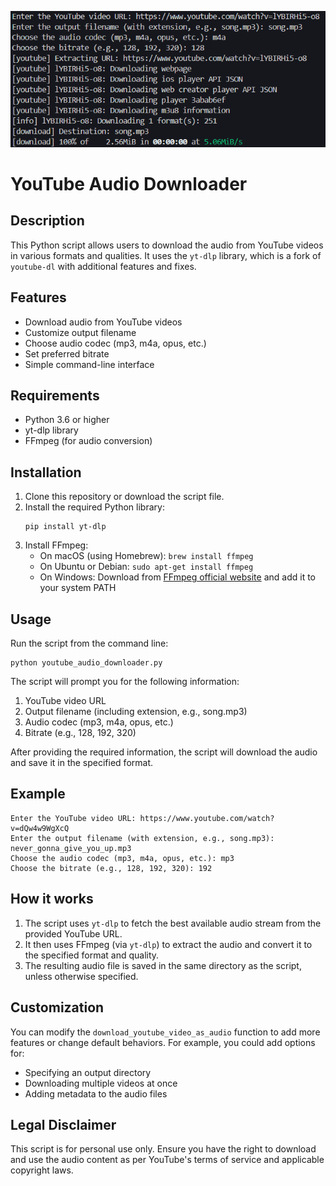 ![screenshot](https://github.com/dimipash/Python_projects/blob/main/youtube_audio_downloader/screenshot.png)

# YouTube Audio Downloader

## Description

This Python script allows users to download the audio from YouTube videos in various formats and qualities. It uses the `yt-dlp` library, which is a fork of `youtube-dl` with additional features and fixes.

## Features

- Download audio from YouTube videos
- Customize output filename
- Choose audio codec (mp3, m4a, opus, etc.)
- Set preferred bitrate
- Simple command-line interface

## Requirements

- Python 3.6 or higher
- yt-dlp library
- FFmpeg (for audio conversion)

## Installation

1. Clone this repository or download the script file.
2. Install the required Python library:
   ```
   pip install yt-dlp
   ```
3. Install FFmpeg:
   - On macOS (using Homebrew): `brew install ffmpeg`
   - On Ubuntu or Debian: `sudo apt-get install ffmpeg`
   - On Windows: Download from [FFmpeg official website](https://ffmpeg.org/download.html) and add it to your system PATH

## Usage

Run the script from the command line:

```
python youtube_audio_downloader.py
```

The script will prompt you for the following information:

1. YouTube video URL
2. Output filename (including extension, e.g., song.mp3)
3. Audio codec (mp3, m4a, opus, etc.)
4. Bitrate (e.g., 128, 192, 320)

After providing the required information, the script will download the audio and save it in the specified format.

## Example

```
Enter the YouTube video URL: https://www.youtube.com/watch?v=dQw4w9WgXcQ
Enter the output filename (with extension, e.g., song.mp3): never_gonna_give_you_up.mp3
Choose the audio codec (mp3, m4a, opus, etc.): mp3
Choose the bitrate (e.g., 128, 192, 320): 192
```

## How it works

1. The script uses `yt-dlp` to fetch the best available audio stream from the provided YouTube URL.
2. It then uses FFmpeg (via `yt-dlp`) to extract the audio and convert it to the specified format and quality.
3. The resulting audio file is saved in the same directory as the script, unless otherwise specified.

## Customization

You can modify the `download_youtube_video_as_audio` function to add more features or change default behaviors. For example, you could add options for:

- Specifying an output directory
- Downloading multiple videos at once
- Adding metadata to the audio files

## Legal Disclaimer

This script is for personal use only. Ensure you have the right to download and use the audio content as per YouTube's terms of service and applicable copyright laws.
